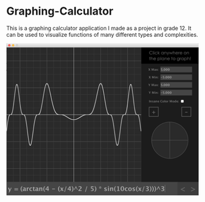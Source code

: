 # Graphing-Calculator
This is a graphing calculator application I made as a project in grade 12. It can be used to visualize functions of many different types and complexities.</br>

![alt text](https://github.com/VictorSuciu/Graphing-Calculator//blob/master/Images/GC_Example.png)

